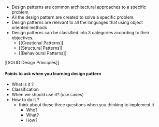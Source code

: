 - Design patterns are common architectural approaches to a specific problem.
- All the design pattern are created to solve a specific problem. 
- Design patterns are relevant to all the languages that using object oriented methods  
- Design patterns can be classified into 3 categories according to their objectives. 
	- [[Creational Patterns]] 
	- [[Structural Patterns]]
	- [[Behavioural Patterns]]


[[SOLID Design Principles]]

#### Points to ask when you learning design pattern 

- What is it ?
- Classification 
- When we should use it? (use cases)
- How to do it ?
	- think about these three questions when you thinking to implement it 
		- Who?
		- What?
		- How?
